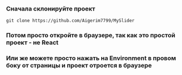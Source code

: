 ### Сначала склонируйте проект
```git clone https://github.com/Aigerim7799/MySlider```

### Потом просто откройте в браузере, так как это простой проект - не React

### Или же можете просто нажать на Environment в провом боку от страницы и проект отроется в браузере

